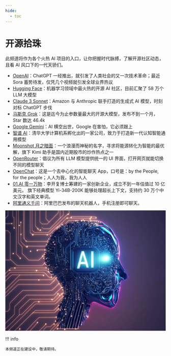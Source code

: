 ```yaml
---
hide:
  - toc
---
```


# 开源拾珠

此频道将作为各个火热 AI 项目的入口，让你把握时代脉搏，了解开源社区动态，且看 AI 风口下的一代天骄们。

- [OpenAI](./openai.md)：ChatGPT 一经推出，就引发了人类社会的又一次技术革命；最近 Sora 蓄势待发，仅凭几个视频就引发全球业界热议
- [Hugging Face](./huggingface.md)：机器学习领域中最火热的开源 AI 社区，目前汇聚了 58 万个 LLM 大模型
- [Claude 3 Sonnet](https://www.anthropic.com/news/claude-3-family)：Amazon 与 Anthropic 联手打造的生成式 AI 模型，时刻对标 ChatGPT 步伐
- [马斯克 Grok](https://github.com/xai-org/grok-1)：这是迄今为止参数量最大的开源大模型，发布不到一个月，Star 数达 46.4k
- [Google Gemini](https://gemini.google.com/)：AI 横空出世，Google 在害怕，它必须跟上
- [智谱 AI](https://www.zhipuai.cn/)：清华大学计算机系孵化出的一家公司，致力于打造新一代认知智能通用模型
- [Moonshot 月之暗面](https://www.moonshot.cn/)：一个浪漫而神秘的名字，寻求将能源转化为智能的最优解，旗下 Kimi 助手是国内近期股市的炒作热点之一
- [OpenRouter](https://openrouter.ai/)：倡议为所有 LLM 模型提供统一的 UI 界面，打开网页就能切换不同的模型聊天
- [OpenChat](https://oc.app/)：这是一个去中心化的智能聊天 App，口号是：by the People, for the people；人人为我，我为人人
- [01.AI 零一万物](https://www.lingyiwanwu.com/)：李开复博士筹建的一家创新企业，成立不到一年估值过 10 亿美元。
  旗下经典模型 Yi-34B-200K 能够处理超长上下文，支持约 30 万个中文汉字和英文单词。
- [阿里通义千问](https://tongyi.aliyun.com/qianwen/)：阿里巴巴发布的聊天机器人，手机注册即可聊天。

![AI image](./images/open.png)

!!! info

    本频道正在建设中，敬请期待。
